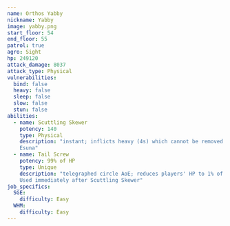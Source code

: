 ```yaml
---
name: Orthos Yabby
nickname: Yabby
image: yabby.png
start_floor: 54
end_floor: 55
patrol: true
agro: Sight
hp: 249120
attack_damage: 8037
attack_type: Physical
vulnerabilities:
  bind: false
  heavy: false
  sleep: false
  slow: false
  stun: false
abilities:
  - name: Scuttling Skewer
    potency: 140
    type: Physical
    description: "instant; inflicts heavy (4s) which cannot be removed with
    Esuna"
  - name: Tail Screw
    potency: 99% of HP
    type: Unique
    description: "telegraphed circle AoE; reduces players' HP to 1% of max.
    Used immediately after Scuttling Skewer"
job_specifics:
  SGE:
    difficulty: Easy
  WHM:
    difficulty: Easy
---
```

